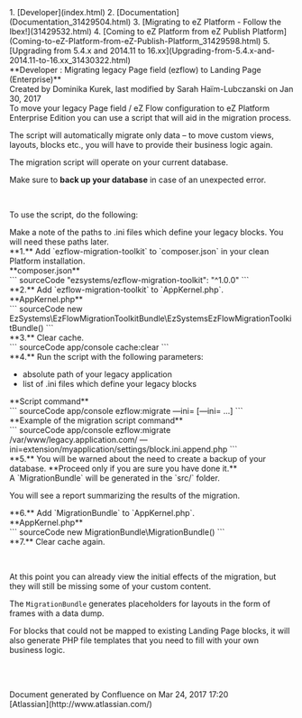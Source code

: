 <div id="page">
<div id="main" class="aui-page-panel">
<div id="main-header">
<div id="breadcrumb-section">
1.  [Developer](index.html)
2.  [Documentation](Documentation_31429504.html)
3.  [Migrating to eZ Platform - Follow the Ibex!](31429532.html)
4.  [Coming to eZ Platform from eZ Publish Platform](Coming-to-eZ-Platform-from-eZ-Publish-Platform_31429598.html)
5.  [Upgrading from 5.4.x and 2014.11 to 16.xx](Upgrading-from-5.4.x-and-2014.11-to-16.xx_31430322.html)

</div>
**Developer : Migrating legacy Page field (ezflow) to Landing Page (Enterprise)**

</div>
<div id="content" class="view">
<div class="page-metadata">
Created by Dominika Kurek, last modified by Sarah Haïm-Lubczanski on Jan 30, 2017

</div>
<div id="main-content" class="wiki-content group">
<div class="contentLayout2">
<div class="columnLayout two-right-sidebar"
data-layout="two-right-sidebar">
<div class="cell normal" data-type="normal">
<div class="innerCell">
To move your legacy Page field / eZ Flow configuration to eZ Platform Enterprise Edition you can use a script that will aid in the migration process.

The script will automatically migrate only data – to move custom views, layouts, blocks etc., you will have to provide their business logic again.

<div
class="confluence-information-macro confluence-information-macro-warning">
<div class="confluence-information-macro-body">
The migration script will operate on your current database.

Make sure to **back up your database** in case of an unexpected error.

</div>
</div>
 

To use the script, do the following:

<div
class="confluence-information-macro confluence-information-macro-note">
<div class="confluence-information-macro-body">
Make a note of the paths to .ini files which define your legacy blocks. You will need these paths later.

</div>
</div>
**1.** Add `ezflow-migration-toolkit` to `composer.json` in your clean Platform installation.

<div class="code panel pdl" style="border-width: 1px;">
<div class="codeHeader panelHeader pdl"
style="border-bottom-width: 1px;">
**composer.json**

</div>
<div class="codeContent panelContent pdl">
``` sourceCode
"ezsystems/ezflow-migration-toolkit": "^1.0.0"
```

</div>
</div>
**2.** Add `ezflow-migration-toolkit` to `AppKernel.php`.

<div class="code panel pdl" style="border-width: 1px;">
<div class="codeHeader panelHeader pdl"
style="border-bottom-width: 1px;">
**AppKernel.php**

</div>
<div class="codeContent panelContent pdl">
``` sourceCode
new EzSystems\EzFlowMigrationToolkitBundle\EzSystemsEzFlowMigrationToolkitBundle()
```

</div>
</div>
**3.** Clear cache.

<div class="code panel pdl" style="border-width: 1px;">
<div class="codeContent panelContent pdl">
``` sourceCode
app/console cache:clear
```

</div>
</div>
**4.** Run the script with the following parameters:

-   absolute path of your legacy application
-   list of .ini files which define your legacy blocks

<div class="code panel pdl" style="border-width: 1px;">
<div class="codeHeader panelHeader pdl"
style="border-bottom-width: 1px;">
**Script command**

</div>
<div class="codeContent panelContent pdl">
``` sourceCode
app/console ezflow:migrate <legacy path> —ini=<block definitions> [—ini=<another block definition> ...]
```

</div>
</div>
<div class="code panel pdl" style="border-width: 1px;">
<div class="codeHeader panelHeader pdl"
style="border-bottom-width: 1px;">
**Example of the migration script command**

</div>
<div class="codeContent panelContent pdl">
``` sourceCode
app/console ezflow:migrate /var/www/legacy.application.com/ —ini=extension/myapplication/settings/block.ini.append.php
```

</div>
</div>
**5.** You will be warned about the need to create a backup of your database. **Proceed only if you are sure you have done it.**

<div
class="confluence-information-macro has-no-icon confluence-information-macro-information">
<div class="confluence-information-macro-body">
A `MigrationBundle` will be generated in the `src/` folder.

You will see a report summarizing the results of the migration.

</div>
</div>
**6.** Add `MigrationBundle` to `AppKernel.php`.

<div class="code panel pdl" style="border-width: 1px;">
<div class="codeHeader panelHeader pdl"
style="border-bottom-width: 1px;">
**AppKernel.php**

</div>
<div class="codeContent panelContent pdl">
``` sourceCode
new MigrationBundle\MigrationBundle()
```

</div>
</div>
**7.** Clear cache again.

 

At this point you can already view the initial effects of the migration, but they will still be missing some of your custom content.

The `MigrationBundle` generates placeholders for layouts in the form of frames with a data dump.

For blocks that could not be mapped to existing Landing Page blocks, it will also generate PHP file templates that you need to fill with your own business logic.

 

</div>
</div>
<div class="cell aside" data-type="aside">
<div class="innerCell">
 

</div>
</div>
</div>
</div>
</div>
</div>
</div>
<div id="footer" role="contentinfo">
<div class="section footer-body">
Document generated by Confluence on Mar 24, 2017 17:20

<div id="footer-logo">
[Atlassian](http://www.atlassian.com/)

</div>
</div>
</div>
</div>

